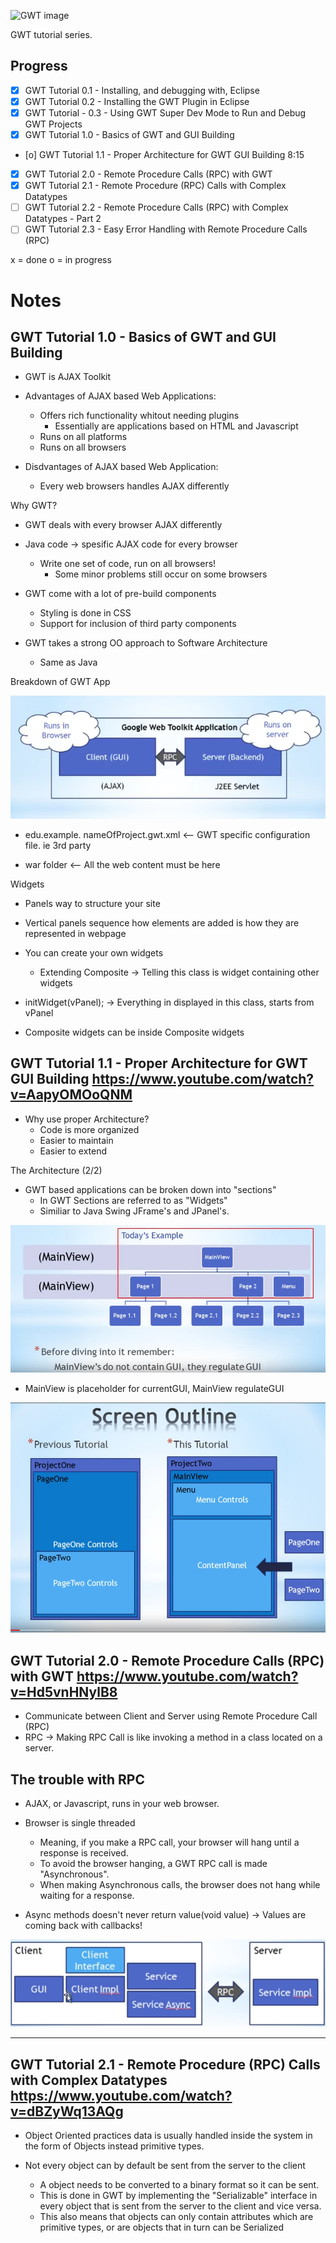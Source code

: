 ![GWT image](https://i.ytimg.com/vi/xN2QYMJosGc/hqdefault.jpg?sqp=-oaymwEXCNACELwBSFryq4qpAwkIARUAAIhCGAE=&rs=AOn4CLDBCzmf51Bm2BJpNynWvIEHAEhrdQ)

GWT tutorial series.


## Progress

- [x] GWT Tutorial 0.1 - Installing, and debugging with, Eclipse
- [x] GWT Tutorial 0.2 - Installing the GWT Plugin in Eclipse
- [x] GWT Tutorial - 0.3 - Using GWT Super Dev Mode to Run and Debug GWT Projects
- [x] GWT Tutorial 1.0 - Basics of GWT and GUI Building
- [o] GWT Tutorial 1.1 - Proper Architecture for GWT GUI Building 8:15
- [x] GWT Tutorial 2.0 - Remote Procedure Calls (RPC) with GWT
- [x] GWT Tutorial 2.1 - Remote Procedure (RPC) Calls with Complex Datatypes
- [ ] GWT Tutorial 2.2 - Remote Procedure Calls (RPC) with Complex Datatypes - Part 2
- [ ] GWT Tutorial 2.3 - Easy Error Handling with Remote Procedure Calls (RPC)

 x = done
 o = in progress

Notes
===========
GWT Tutorial 1.0 - Basics of GWT and GUI Building
--------------------------------------------------

- GWT is AJAX Toolkit

- Advantages of AJAX based Web Applications:
	- Offers rich functionality whitout needing plugins
		- Essentially are applications based on HTML and Javascript
	- Runs on all platforms
	- Runs on all browsers

- Disdvantages of AJAX based Web Application:
	- Every web browsers handles AJAX differently


Why GWT?

- GWT deals with every browser AJAX differently 
- Java code -> spesific AJAX code for every browser
	-  Write one set of code, run on all browsers!
		- Some minor problems still occur on some browsers

- GWT come with a lot of pre-build components
	- Styling is done in CSS
	- Support for inclusion of third party components

- GWT takes a strong OO approach to Software Architecture
	- Same as Java


Breakdown of GWT App

![Breakdown of GWT App](pic2.PNG)



- edu.example.
	nameOfProject.gwt.xml <-- GWT specific configuration file. ie 3rd party

- war folder <-- All the web content must be here

Widgets

- Panels way to structure your site

- Vertical panels sequence how elements are added is how they are represented in webpage

- You can create your own widgets
	- Extending Composite -> Telling this class is widget 	containing other widgets
	
- initWidget(vPanel); -> Everything in displayed in this class, starts from vPanel 

- Composite widgets can be inside Composite widgets


	 
GWT Tutorial 1.1 - Proper Architecture for GWT GUI Building
https://www.youtube.com/watch?v=AapyOMOoQNM
-----------------------------------------------------------

- Why use proper Architecture?
	- Code is more organized
	- Easier to maintain
	- Easier to extend

The Architecture (2/2)

- GWT based applications can be broken down into "sections"
	- In GWT Sections are referred to as "Widgets"
	- Similiar to Java Swing JFrame's and JPanel's.
 
![The Architecture](pic4.PNG)

- MainView is placeholder for currentGUI, MainView regulateGUI 


![Screen Outline](pic5.PNG)




GWT Tutorial 2.0 - Remote Procedure Calls (RPC) with GWT
https://www.youtube.com/watch?v=Hd5vnHNylB8
---------------------------------------------

- Communicate between Client and Server using Remote Procedure Call (RPC)
- RPC -> Making RPC Call is like invoking a method in a class located on a server.




The trouble with RPC
--------------------

- AJAX, or Javascript, runs in your web browser.
- Browser is single threaded
	- Meaning, if you make a RPC call, your browser will hang until a response is received.
	- To avoid the browser hanging, a GWT RPC call is made "Asynchronous".
	- When making Asynchronous calls, the browser does not hang while waiting for a response.


- Async methods doesn't never return value(void value) -> Values are coming back with callbacks!

![RPC implementation pic](pic1.PNG)

-----------------------------------------------

GWT Tutorial 2.1 - Remote Procedure (RPC) Calls with Complex Datatypes
https://www.youtube.com/watch?v=dBZyWq13AQg
--------------------------------------------

- Object Oriented practices data is usually handled inside the system in the form of Objects instead primitive types.

- Not every object can by default be sent from the server to the client
	- A object needs to be converted to a binary format so it can be sent.
	- This is done in GWT by implementing the "Serializable" interface in every object that is sent 	from the server to the client and vice versa.
	- This also means that objects can only contain attributes which are primitive types, or are 	objects that in turn can be Serialized 


